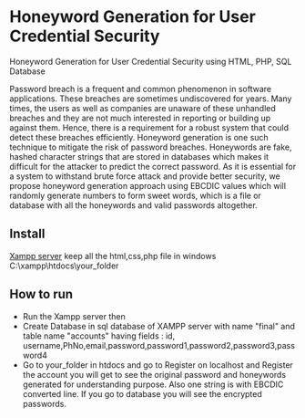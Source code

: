# Honeyword Generation for User Credential Security
Honeyword Generation for User Credential Security using HTML,  PHP, SQL Database

Password breach is a frequent and common phenomenon in software applications. These breaches are sometimes undiscovered for years. Many times, the users as well as companies are unaware of these unhandled breaches and they are not much interested in reporting or building up against them. Hence, there is a requirement for a robust system that could detect these breaches efficiently. Honeyword generation is one such technique to mitigate the risk of password breaches. Honeywords are fake, hashed character strings that are stored in databases which makes it difficult for the attacker to predict the correct password. As it is essential for a system to withstand brute force attack and provide better security, we propose honeyword generation approach using EBCDIC values which will randomly generate numbers to form sweet words, which is a file or database with all the honeywords and valid passwords altogether.

## Install
 [Xampp server](https://www.apachefriends.org/index.html)
 keep all the html,css,php file in windows 
 C:\xampp\htdocs\your_folder

## How to run
* Run the Xampp server then
* Create Database in sql database of XAMPP server with name "final" and table name "accounts" having fields : id, username,PhNo,email,password,password1,password2,password3,password4
* Go to your_folder in htdocs and go to Register on localhost and Register the account you will get to see the original password and honeywords generated for understanding purpose.   Also one string is with EBCDIC converted line. If you go to database you will see the encrypted passwords.
